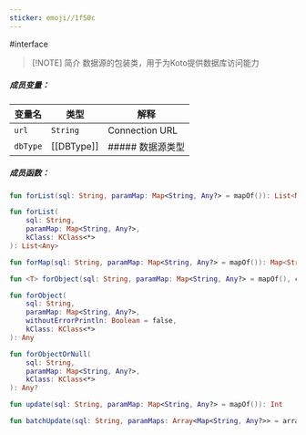 ```yaml
---
sticker: emoji//1f50c
---
```

#interface

> [!NOTE] 简介
> 数据源的包装类，用于为Koto提供数据库访问能力

##### 成员变量：

| 变量名      | 类型         | 解释             |
| -------- | ---------- | -------------- |
| `url`    | `String`   | Connection URL |
| `dbType` | [[DBType]] | ##### 数据源类型    |

##### 成员函数：
```kotlin file:1.通过传入的sql和Map查询数据列表
fun forList(sql: String, paramMap: Map<String, Any?> = mapOf()): List<Map<String, Any>>  

fun forList(
	sql: String,
	paramMap: Map<String, Any?>,
	kClass: KClass<*>
): List<Any>
```

```kotlin file:2.通过传入的sql和Map查询行数据
fun forMap(sql: String, paramMap: Map<String, Any?> = mapOf()): Map<String, Any>?  
```

```kotlin file:3.通过传入的sql和Map查询单行数据(支持类型解析)
fun <T> forObject(sql: String, paramMap: Map<String, Any?> = mapOf(), clazz: Class<T>): T?  

fun forObject(
	sql: String,
	paramMap: Map<String, Any?>,
	withoutErrorPrintln: Boolean = false,
	kClass: KClass<*>
): Any

fun forObjectOrNull(
	sql: String,
	paramMap: Map<String, Any?>,
	kClass: KClass<*>
): Any?
```

```kotlin file:4.根据传入的sql和Map更新数据行
fun update(sql: String, paramMap: Map<String, Any?> = mapOf()): Int
```

  ```kotlin file:5.根据传入的sql和Map批量执行更新数据行
fun batchUpdate(sql: String, paramMaps: Array<Map<String, Any?>> = arrayOf()): IntArray 
  ```

